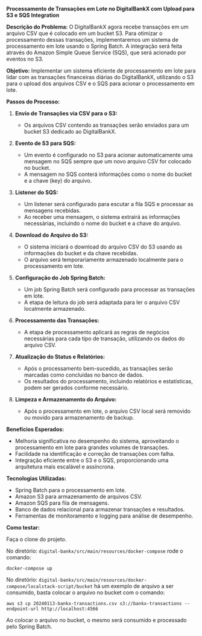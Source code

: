 **Processamento de Transações em Lote no DigitalBankX com Upload para S3 e SQS Integration**

**Descrição do Problema:** O DigitalBankX agora recebe transações em um arquivo CSV que é colocado em um bucket S3. Para
otimizar o processamento dessas transações, implementaremos um sistema de processamento em lote usando o Spring Batch. A
integração será feita através do Amazon Simple Queue Service (SQS), que será acionado por eventos no S3.

**Objetivo:** Implementar um sistema eficiente de processamento em lote para lidar com as transações financeiras diárias
do DigitalBankX, utilizando o S3 para o upload dos arquivos CSV e o SQS para acionar o processamento em lote.

**Passos do Processo:**

1. **Envio de Transações via CSV para o S3:**

    - Os arquivos CSV contendo as transações serão enviados para um bucket S3 dedicado ao DigitalBankX.
2. **Evento de S3 para SQS:**

    - Um evento é configurado no S3 para acionar automaticamente uma mensagem no SQS sempre que um novo arquivo CSV for
      colocado no bucket.
    - A mensagem no SQS conterá informações como o nome do bucket e a chave (key) do arquivo.
3. **Listener do SQS:**

    - Um listener será configurado para escutar a fila SQS e processar as mensagens recebidas.
    - Ao receber uma mensagem, o sistema extrairá as informações necessárias, incluindo o nome do bucket e a chave do
      arquivo.
4. **Download do Arquivo do S3:**

    - O sistema iniciará o download do arquivo CSV do S3 usando as informações do bucket e da chave recebidas.
    - O arquivo será temporariamente armazenado localmente para o processamento em lote.
5. **Configuração do Job Spring Batch:**

    - Um job Spring Batch será configurado para processar as transações em lote.
    - A etapa de leitura do job será adaptada para ler o arquivo CSV localmente armazenado.
6. **Processamento das Transações:**

    - A etapa de processamento aplicará as regras de negócios necessárias para cada tipo de transação, utilizando os
      dados do arquivo CSV.
7. **Atualização do Status e Relatórios:**

    - Após o processamento bem-sucedido, as transações serão marcadas como concluídas no banco de dados.
    - Os resultados do processamento, incluindo relatórios e estatísticas, podem ser gerados conforme necessário.
8. **Limpeza e Armazenamento do Arquivo:**

    - Após o processamento em lote, o arquivo CSV local será removido ou movido para armazenamento de backup.

**Benefícios Esperados:**

- Melhoria significativa no desempenho do sistema, aproveitando o processamento em lote para grandes volumes de
  transações.
- Facilidade na identificação e correção de transações com falha.
- Integração eficiente entre o S3 e o SQS, proporcionando uma arquitetura mais escalável e assíncrona.

**Tecnologias Utilizadas:**

- Spring Batch para o processamento em lote.
- Amazon S3 para armazenamento de arquivos CSV.
- Amazon SQS para fila de mensagens.
- Banco de dados relacional para armazenar transações e resultados.
- Ferramentas de monitoramento e logging para análise de desempenho.

**Como testar:**

Faça o clone do projeto.

No diretório: `digital-bankx/src/main/resources/docker-compose` rode o comando:

`docker-compose up`

No diretório: `digital-bankx/src/main/resources/docker-compose/localstack-script/bucket` há um exemplo de arquivo a ser
consumido, basta colocar o arquivo no bucket com o comando:

`aws s3 cp 20240113-bankx-transactions.csv s3://bankx-transactions --endpoint-url http://localhost:4566
`

Ao colocar o arquivo no bucket, o mesmo será consumido e processado pelo Spring Batch.
